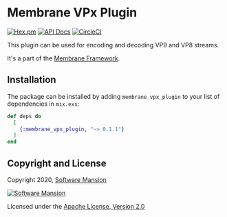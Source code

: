 # Membrane VPx Plugin

[![Hex.pm](https://img.shields.io/hexpm/v/membrane_vpx_plugin.svg)](https://hex.pm/packages/membrane_vpx_plugin)
[![API Docs](https://img.shields.io/badge/api-docs-yellow.svg?style=flat)](https://hexdocs.pm/membrane_vpx_plugin)
[![CircleCI](https://circleci.com/gh/membraneframework/membrane_vpx_plugin.svg?style=svg)](https://circleci.com/gh/membraneframework/membrane_vpx_plugin)

This plugin can be used for encoding and decoding VP9 and VP8 streams.

It's a part of the [Membrane Framework](https://membrane.stream).

## Installation

The package can be installed by adding `membrane_vpx_plugin` to your list of dependencies in `mix.exs`:

```elixir
def deps do
  [
    {:membrane_vpx_plugin, "~> 0.1.1"}
  ]
end
```

## Copyright and License

Copyright 2020, [Software Mansion](https://swmansion.com/?utm_source=git&utm_medium=readme&utm_campaign=membrane_template_plugin)

[![Software Mansion](https://logo.swmansion.com/logo?color=white&variant=desktop&width=200&tag=membrane-github)](https://swmansion.com/?utm_source=git&utm_medium=readme&utm_campaign=membrane_template_plugin)

Licensed under the [Apache License, Version 2.0](LICENSE)
